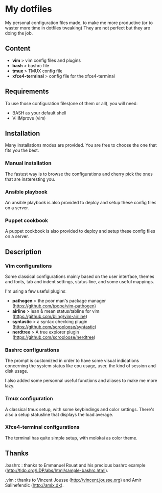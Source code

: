 # My dotfiles

My personal configuration files made, to make me more productive
(or to waster more time in dotfiles tweaking)
They are not perfect but they are doing the job. 

## Content

* **vim** > vim config files and plugins 
* **bash** > bashrc file
* **tmux** > TMUX config file
* **xfce4-terminal** > config file for the xfce4-terminal

## Requirements

To use those configuration files(one of them or all), you will need:

* BASH as your default shell
* Vi IMprove (vim)

## Installation

Many installations modes are provided. You are free to choose the one that fits you the best.

### Manual installation

The fastest way is to browse the configurations and cherry pick the ones that are insteresting you.

### Ansible playbook

An ansible playbook is also provided to deploy and setup these config files on a server.

### Puppet cookbook

A puppet cookbook is also provided to deploy and setup these config files on a server.

## Description

### Vim configurations

Some classical configurations mainly based on the user interface, themes and fonts,
tab and indent settings, status line, and some useful mappings. 

I'm using a few useful plugins:
* **pathogen** > the poor man's package manager (https://github.com/tpope/vim-pathogen)
* **airline**  > lean & mean status/tabline for vim  (https://github.com/bling/vim-airline)
* **syntastic** > a syntax checking plugin (https://github.com/scrooloose/syntastic)
* **nerdtree** > A tree explorer plugin (https://github.com/scrooloose/nerdtree)

### Bashrc configurations 

The prompt is customized in order to have some visual indications concerning the system 
status like cpu usage, user, the kind of session and disk usage.

I also added some personnal useful functions and aliases to make me more lazy. 

### Tmux configuration

A classical tmux setup, with some keybindings and color settings. There's also a setup statusline that displays the load average.

### Xfce4-terminal configurations 

The terminal has quite simple setup, with molokai as color theme.

## Thanks

.bashrc : thanks to Emmanuel Rouat and his precious bashrc example (http://tldp.org/LDP/abs/html/sample-bashrc.html).

.vim : thanks to Vincent Jousse (http://vincent.jousse.org) and Amir Salihefendic (http://amix.dk).
